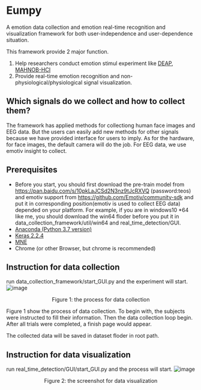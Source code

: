 # Eumpy
A emotion data collection and emotion real-time recognition and visualization framework for both user-independence and user-dependence situation.

This framework provide 2 major function.
1. Help researchers conduct emotion stimul experiment like [DEAP](http://www.eecs.qmul.ac.uk/mmv/datasets/deap/), [MAHNOB-HCI](https://mahnob-db.eu/hci-tagging/)
2. Provide real-time emotion recognition and non-physiological/physiological signal visualization.

## Which signals do we collect and how to collect them?
The framework has applied methods for collectiong human face images and EEG data. But the users can easily add new methods for other signals because we have provided interface for users to imply. As for the hardware, for face images, the default camera will do the job. For EEG data, we use emotiv insight to collect.

## Prerequisites
- Before you start, you should first download the pre-train model from https://pan.baidu.com/s/10pkLaJCSd2N3nz9tJcRXVQ (password:teos) and emotiv support from https://github.com/Emotiv/community-sdk and put it in corresponding position(emotiv is used to collect EEG data) depended on your platform. For example, if you are in windows10 *64 like me, you should download the win64 floder before you put it in data_collection_framework/util/win64 and real_time_detection/GUI.
- [Anaconda (Python 3.7 version)](https://www.anaconda.com/download/#windows)
- [Keras 2.2.4](https://pypi.org/project/Keras/)
- [MNE](https://www.martinos.org/mne/stable/install_mne_python.html)
- Chrome (or other Browser, but chrome is recommended)

## Instruction for data collection
run data_collection_framework/start_GUI.py and the experiment will start.
![image](https://github.com/yongruihuang/Eumpy/blob/master/image/Figure1.png)
<p align="center">Figure 1: the process for data collection</p>

Figure 1 show the process of data collection. To begin with, the subjects were instructed to fill their information. Then the data collection loop begin. After all trials were completed, a finish page would appear. 

The collected data will be saved in dataset floder in root path.

## Instruction for data visualization
run real_time_detection/GUI/start_GUI.py and the process will start.
![image](https://github.com/yongruihuang/Eumpy/blob/master/image/Figure2.png)
<p align="center">Figure 2: the screenshot for data visualization</p>